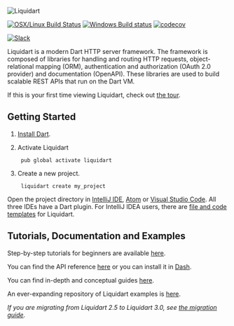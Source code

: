 ![Liquidart](https://s3.amazonaws.com/liquidart-collateral/liquidart.png)

[![OSX/Linux Build Status](https://travis-ci.org/stablekernel/liquidart.svg?branch=master)](https://travis-ci.org/stablekernel/liquidart) [![Windows Build status](https://ci.appveyor.com/api/projects/status/l2uy4r0yguhg4pis?svg=true)](https://ci.appveyor.com/project/joeconwaystk/liquidart) [![codecov](https://codecov.io/gh/stablekernel/liquidart/branch/master/graph/badge.svg)](https://codecov.io/gh/stablekernel/liquidart)

[![Slack](https://slackliquidartsignup.herokuapp.com/badge.svg)](http://slackliquidartsignup.herokuapp.com/)

Liquidart is a modern Dart HTTP server framework. The framework is composed of libraries for handling and routing HTTP requests, object-relational mapping (ORM), authentication and authorization (OAuth 2.0 provider) and documentation (OpenAPI). These libraries are used to build scalable REST APIs that run on the Dart VM.

If this is your first time viewing Liquidart, check out [the tour](https://liquidart.io/docs/tour/).

## Getting Started

1. [Install Dart](https://www.dartlang.org/install).
2. Activate Liquidart

        pub global activate liquidart

3. Create a new project.

        liquidart create my_project

Open the project directory in [IntelliJ IDE](https://www.jetbrains.com/idea/download/), [Atom](https://atom.io) or [Visual Studio Code](https://code.visualstudio.com). All three IDEs have a Dart plugin. For IntelliJ IDEA users, there are [file and code templates](https://liquidart.io/docs/intellij/) for Liquidart.

## Tutorials, Documentation and Examples

Step-by-step tutorials for beginners are available [here](https://liquidart.io/docs/tut/getting-started).

You can find the API reference [here](https://www.dartdocs.org/documentation/liquidart/latest) or you can install it in [Dash](https://kapeli.com/docsets#dartdoc).

You can find in-depth and conceptual guides [here](https://liquidart.io/docs/).

An ever-expanding repository of Liquidart examples is [here](https://github.com/stablekernel/liquidart_examples).

*If you are migrating from Liquidart 2.5 to Liquidart 3.0, see [the migration guide](https://liquidart.io/docs/migration/).*
